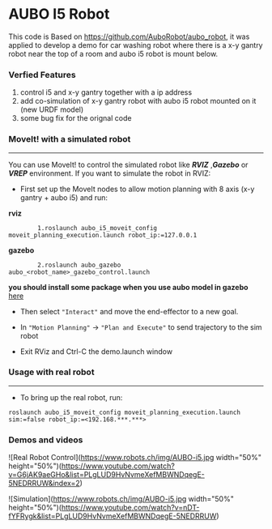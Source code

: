 # AUBO I5 Robot

This code is Based on https://github.com/AuboRobot/aubo_robot, it was applied to develop a demo for car washing robot where there is a x-y gantry robot near the top of a room and aubo i5 robot is mount below. 

### Verfied Features
1. control i5 and x-y gantry together with a ip address 
2. add co-simulation of x-y gantry robot with aubo i5 robot mounted on it  (new URDF model)
3. some bug fix for the orignal code 

### MoveIt! with a simulated robot
---

You can use MoveIt! to control the simulated robot like ***RVIZ*** ,***Gazebo*** or ***VREP*** environment. If you want to simulate the robot in RVIZ:

* First set up the MoveIt nodes to allow motion planning with 8 axis (x-y gantry + aubo i5) and run:

**rviz**
```  
        1.roslaunch aubo_i5_moveit_config moveit_planning_execution.launch robot_ip:=127.0.0.1  
```

**gazebo**  
```
        2.roslaunch aubo_gazebo aubo_<robot_name>_gazebo_control.launch
```
**you should install some package when you use aubo model in gazebo** [here](https://github.com/AuboRobot/aubo_robot/blob/master/aubo_gazebo/README.md)

* Then select `"Interact"` and move the end-effector to a new goal.

* In  `"Motion Planning"` -> `"Plan and Execute"` to send trajectory to the sim robot

* Exit RViz and Ctrl-C the demo.launch window

### Usage with real robot
---
* To bring up the real robot, run:

```
roslaunch aubo_i5_moveit_config moveit_planning_execution.launch sim:=false robot_ip:=<192.168.***.***>
```


### Demos and videos 

![Real Robot Control](https://www.robots.ch/img/AUBO-i5.jpg width="50%" height="50%")(https://www.youtube.com/watch?v=G6jAK9aeGHo&list=PLgLUD9HvNvmeXefMBWNDqegE-5NEDRRUW&index=2)

![Simulation](https://www.robots.ch/img/AUBO-i5.jpg width="50%" height="50%")(https://www.youtube.com/watch?v=nDT-fYFRygk&list=PLgLUD9HvNvmeXefMBWNDqegE-5NEDRRUW)



